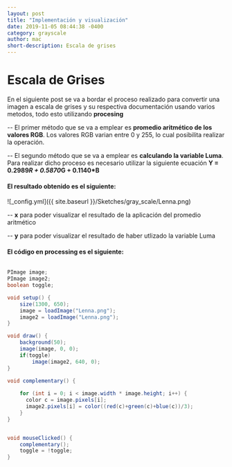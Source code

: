 ```yaml
---
layout: post
title: "Implementación y visualización"
date: 2019-11-05 08:44:38 -0400
category: grayscale
author: mac
short-description: Escala de grises
---
```


# Escala de Grises

En el siguiente post se va a bordar el proceso realizado para convertir una imagen a escala de grises y su respectiva documentación usando varios metodos, todo esto utilizando **procesing**  

-- El primer método que se va a emplear es **promedio aritmético de los valores RGB**. Los valores RGB varian entre 0 y 255, lo cual posibilita realizar la operación.

-- El segundo método que se va a emplear es **calculando la variable Luma**. Para realizar dicho proceso es necesario utilizar la siguiente ecuación **Y = 0.2989*R + 0.5870*G + 0.1140*B**



#### El resultado obtenido es el siguiente: 


![_config.yml]({{ site.baseurl }}/Sketches/gray_scale/Lenna.png)


<script src="../p5.js"></script>
<script src="../Sketches/gray_scale/grayscale.js"></script>

-- **x** para poder visualizar el resultado de la aplicación del promedio aritmético

-- **y** para poder visualizar el resultado de haber utlizado la variable Luma

#### El código en processing es el siguiente:


```java

PImage image;
PImage image2;
boolean toggle;

void setup() {
    size(1300, 650);
    image = loadImage("Lenna.png");
    image2 = loadImage("Lenna.png");
}

void draw() {
    background(50);
    image(image, 0, 0);  
    if(toggle)
        image(image2, 640, 0);
}

void complementary() {
  
    for (int i = 0; i < image.width * image.height; i++) {
      color c = image.pixels[i];
      image2.pixels[i] = color((red(c)+green(c)+blue(c))/3);
    }  
}


void mouseClicked() {
    complementary();
    toggle = !toggle;
}
```




